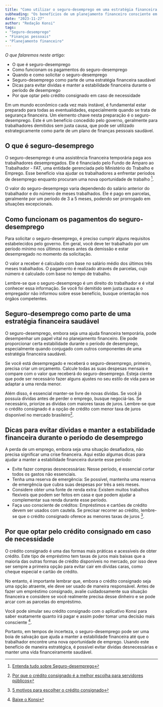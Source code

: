 ```yaml
---
title: "Como utilizar o seguro-desemprego em uma estratégia financeira saudável"
subheading: "Os benefícios de um planejamento financeiro consciente em momentos de incertezas"
date: "2023-11-27"
author: "Redação Konsi"
tags:
- "Seguro-desemprego"
- "Finanças pessoais"
- "Planejamento financeiro"
---
```


*O que falaremos neste artigo:*
- O que é seguro-desemprego
- Como funcionam os pagamentos do seguro-desemprego
- Quando e como solicitar o seguro-desemprego
- Seguro-desemprego como parte de uma estratégia financeira saudável
- Dicas para evitar dívidas e manter a estabilidade financeira durante o período de desemprego
- Por que optar pelo crédito consignado em caso de necessidade

Em um mundo econômico cada vez mais instável, é fundamental estar preparado para todas as eventualidades, especialmente quando se trata de segurança financeira. Um elemento chave nesta preparação é o seguro-desemprego. Este é um benefício concedido pelo governo, geralmente para trabalhadores demitidos sem justa causa, que pode ser utilizado estrategicamente como parte de um plano de finanças pessoais saudável. 

## O que é seguro-desemprego

O seguro-desemprego é uma assistência financeira temporária paga aos trabalhadores desempregados. Ele é financiado pelo Fundo de Amparo ao Trabalhador - FAT, uma entidade gerenciada pelo Ministério do Trabalho e Emprego. Esse benefício visa ajudar os trabalhadores a enfrentar períodos de desemprego enquanto procuram uma nova oportunidade de trabalho [^1^].

O valor do seguro-desemprego varia dependendo do salário anterior do trabalhador e do número de meses trabalhados. Ele é pago em parcelas, geralmente por um período de 3 a 5 meses, podendo ser prorrogado em situações excepcionais.

## Como funcionam os pagamentos do seguro-desemprego

Para solicitar o seguro-desemprego, é preciso cumprir alguns requisitos estabelecidos pelo governo. Em geral, você deve ter trabalhado por um período mínimo nos últimos meses antes da demissão e estar desempregado no momento da solicitação.

O valor a receber é calculado com base no salário médio dos últimos três meses trabalhados. O pagamento é realizado através de parcelas, cujo número é calculado com base no tempo de trabalho.

Lembre-se que o seguro-desemprego é um direito do trabalhador e é vital conhecer essa informação. Se você foi demitido sem justa causa e o empregador não informou sobre esse benefício, busque orientação nos órgãos competentes.

## Seguro-desemprego como parte de uma estratégia financeira saudável

O seguro-desemprego, embora seja uma ajuda financeira temporária, pode desempenhar um papel vital no planejamento financeiro. Ele pode proporcionar certa estabilidade durante o período de desemprego, especialmente quando conjugado com outros componentes de uma estratégia financeira saudável.

Se você está desempregado e receberá o seguro-desemprego, primeiro, precisa criar um orçamento. Calcule todas as suas despesas mensais e compare com o valor que receberá do seguro-desemprego. Esteja ciente que pode ser necessário fazer alguns ajustes no seu estilo de vida para se adaptar a uma renda menor.

Além disso, é essencial manter-se livre de novas dívidas. Se você já possuía dívidas antes de perder o emprego, busque negociá-las. Se necessário, priorize as dívidas com maiores taxas de juros. Lembre-se que o crédito consignado é a opção de crédito com menor taxa de juros disponível no mercado brasileiro[^2^].

## Dicas para evitar dívidas e manter a estabilidade financeira durante o período de desemprego

A perda de um emprego, embora seja uma situação desafiadora, não precisa significar uma crise financeira. Aqui estão algumas dicas para ajudar a manter a estabilidade financeira durante esse período:

- Evite fazer compras desnecessárias: Nesse período, é essencial cortar todos os gastos não essenciais. 
- Tenha uma reserva de emergência: Se possível, mantenha uma reserva de emergência que cubra suas despesas por três a seis meses. 
- Considere obter uma fonte de renda extra: Existem muitos trabalhos flexíveis que podem ser feitos em casa e que podem ajudar a complementar sua renda durante esse período.
- Faça uso consciente de créditos: Empréstimos e cartões de crédito devem ser usados com cautela. Se precisar recorrer ao crédito, lembre-se que o crédito consignado oferece as menores taxas de juros [^3^].

## Por que optar pelo crédito consignado em caso de necessidade

O crédito consignado é uma das formas mais práticas e acessíveis de obter crédito. Este tipo de empréstimo tem taxas de juros mais baixas que a maioria das outras formas de crédito disponíveis no mercado, por isso deve ser sempre a primeira opção para evitar cair em dívidas caras, como cheque especial e cartão de crédito.

No entanto, é importante lembrar que, embora o crédito consignado seja uma opção atraente, ele deve ser usado de maneira responsável. Antes de fazer um empréstimo consignado, avalie cuidadosamente sua situação financeira e considere se você realmente precisa desse dinheiro e se pode arcar com as parcelas do empréstimo.

Você pode simular seu crédito consignado com o aplicativo Konsi para saber exatamente quanto irá pagar e assim poder tomar uma decisão mais consciente [^4^].

Portanto, em tempos de incerteza, o seguro-desemprego pode ser uma boia de salvação que ajuda a manter a estabilidade financeira até que o trabalhador encontre uma nova oportunidade de emprego. Usando este benefício de maneira estratégica, é possível evitar dívidas desnecessárias e manter uma vida financeiramente saudável.

[^1^]: [Entenda tudo sobre Seguro-desemprego](https://empregabrasil.mte.gov.br/2018-seguro-desemprego/)
[^2^]: [Por que o crédito consignado é a melhor escolha para servidores públicos](https://konsi.com.br/postagens/por-que-o-crdito-consignado-a-melhor-escolha-para-servidores-pblicos)
[^3^]: [5 motivos para escolher o crédito consignado](https://konsi.com.br/postagens/5-motivos-para-escolher-o-credito-consignado-publico)
[^4^]: [Baixe o Konsi](https://konsi.com.br/app$app)